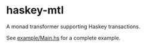 haskey-mtl
==========

A monad transformer supporting Haskey transactions.

See [example/Main.hs](example/Main.hs) for a complete example.

